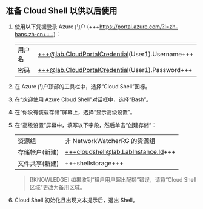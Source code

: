 ## 准备 Cloud Shell 以供以后使用
1. 使用以下凭据登录 Azure 门户 (+++https://portal.azure.com/?l=zh-hans.zh-cn+++)：

    |||
    |--|--|
    |用户名|+++@lab.CloudPortalCredential(User1).Username+++|
    |密码|+++@lab.CloudPortalCredential(User1).Password+++|

1. 在 Azure 门户顶部的工具栏中，选择“Cloud Shell”图标。

1. 在“欢迎使用 Azure Cloud Shell”对话框中，选择“Bash”。

1. 在“你没有装载存储”屏幕上，选择“显示高级设置”。

1. 在“高级设置”屏幕中，填写以下字段，然后单击“创建存储”：

    |||
    |--|--|
    |资源组| 非 NetworkWatcherRG 的资源组|
    |存储帐户(新建)|+++cloudshell@lab.LabInstance.Id+++|
    |文件共享(新建)|+++shellstorage+++|
    
    >[!KNOWLEDGE] 如果收到“租户用户超出配额”错误，请将“Cloud Shell 区域”更改为备用区域。

1. Cloud Shell 初始化且出现文本提示后，退出 Shell。
